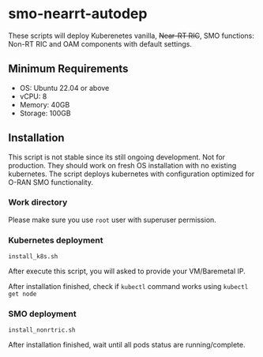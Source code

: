 # smo-nearrt-autodep

These scripts will deploy Kuberenetes vanilla, ~~Near-RT RIC~~, SMO functions: Non-RT RIC and OAM components with default settings. 

## Minimum Requirements
- OS: Ubuntu 22.04 or above
- vCPU: 8
- Memory: 40GB
- Storage: 100GB

## Installation

This script is not stable since its still ongoing development. Not for production. 
They should work on fresh OS installation with no existing kubernetes. The script deploys kubernetes with configuration optimized for O-RAN SMO functionality. 


### Work directory
Please make sure you use `root` user with superuser permission. 

### Kubernetes deployment

````
install_k8s.sh
````
After execute this script, you will asked to provide your VM/Baremetal IP. 

After installation finished, check if `kubectl` command works using `kubectl get node`

### SMO deployment
````
install_nonrtric.sh
````

After installation finished, wait until all pods status are running/complete.